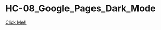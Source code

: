 # HC-08_Google_Pages_Dark_Mode

[Click Me!!](https://brs14shn.github.io/HC-08_Google_Pages_Dark_Mode/)
